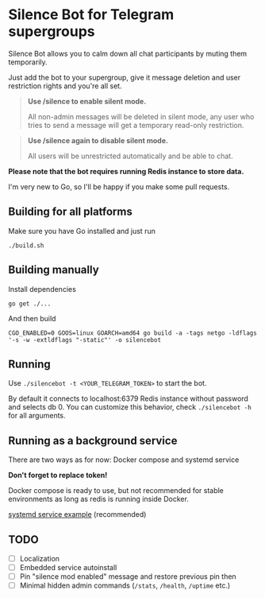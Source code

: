 # Silence Bot for Telegram supergroups

Silence Bot allows you to calm down all chat participants by muting them temporarily.

Just add the bot to your supergroup, give it message deletion and user restriction rights and you're all set.

>**Use /silence to enable silent mode.**
>
>All non-admin messages will be deleted in silent mode, any user who tries to send a message will get a temporary read-only restriction.

>**Use /silence again to disable silent mode.**
>
>All users will be unrestricted automatically and be able to chat.

**Please note that the bot requires running Redis instance to store data.**

I'm very new to Go, so I'll be happy if you make some pull requests.

## Building for all platforms
Make sure you have Go installed and just run
```
./build.sh
```

## Building manually
Install dependencies
```
go get ./...
```
And then build
```
CGO_ENABLED=0 GOOS=linux GOARCH=amd64 go build -a -tags netgo -ldflags '-s -w -extldflags "-static"' -o silencebot
```

## Running
Use `./silencebot -t <YOUR_TELEGRAM_TOKEN>` to start the bot.

By default it connects to localhost:6379 Redis instance without password and selects db 0.
You can customize this behavior, check `./silencebot -h` for all arguments.

## Running as a background service

There are two ways as for now: Docker compose and systemd service

**Don't forget to replace token!**

Docker compose is ready to use, but not recommended for stable environments as long as redis is running inside Docker.

[systemd service example](contrib/bot.service) (recommended)

## TODO

- [ ] Localization
- [ ] Embedded service autoinstall
- [ ] Pin "silence mod enabled" message and restore previous pin then
- [ ] Minimal hidden admin commands (`/stats`, `/health`, `/uptime` etc.)
